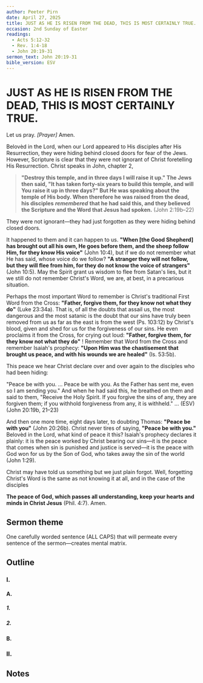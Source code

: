 ```yaml
---
author: Peeter Pirn
date: April 27, 2025
title: JUST AS HE IS RISEN FROM THE DEAD, THIS IS MOST CERTAINLY TRUE.
occasion: 2nd Sunday of Easter
readings:
  - Acts 5:12-32
  - Rev. 1:4-18
  - John 20:19-31
sermon_text: John 20:19-31
bible_version: ESV
---
```


# JUST AS HE IS RISEN FROM THE DEAD, THIS IS MOST CERTAINLY TRUE.

Let us pray. *\[Prayer]*  Amen.

Belovèd in the Lord, when our Lord appeared to His disciples after His Resurrection, they were hiding behind closed doors for fear of the Jews. However, Scripture is clear that they were not ignorant of Christ foretelling His Resurrection. Christ speaks in John, chapter 2,
> **"Destroy this temple, and in three days I will raise it up." The Jews then said, "It has taken forty-six years to build this temple, and will You raise it up in three days?" But He was speaking about the temple of His body. When therefore he was raised from the dead, his disciples** ***remembered*** **that he had said this, and they believed the Scripture and the Word that Jesus had spoken.**  (John 2:19b–22)

They were not ignorant—they had just forgotten as they were hiding behind closed doors.

It happened to them and it can happen to us. **"When \[the Good Shepherd] has brought out all his own, He goes before them, and the sheep follow Him, for they know His voice"**  (John 10:4), but if we do not remember what He has said, whose voice do we follow? **"A stranger they will not follow, but they will flee from him, for they do not know the voice of strangers"**  (John 10:5). May the Spirit grant us wisdom to flee from Satan's lies, but it we still do not remember Christ's Word, we are, at best, in a precarious situation.

Perhaps the most important Word to remember is Christ's traditional First Word from the Cross: **"Father, forgive them, for they know not what they do"**  (Luke 23:34a). That is, of all the doubts that assail us, the most dangerous and the most satanic is the doubt that our sins have truly been removed from us as far as the east is from the west (Ps. 103:12) by Christ's blood, given and shed for us for the forgiveness of our sins. He even proclaims it from the Cross, for crying out loud: **"Father, forgive them, for they know not what they do"** ! Remember that Word from the Cross and remember Isaiah's prophecy: **"Upon Him was the chastisement that brought us peace, and with his wounds we are healed"**  (Is. 53:5b).

This peace we hear Christ declare over and over again to the disciples who had been hiding:


"Peace be with you. … Peace be with you. As the Father has sent me, even so I am sending you." And when he had said this, he breathed on them and said to them, "Receive the Holy Spirit. If you forgive the sins of any, they are forgiven them; if you withhold forgiveness from any, it is withheld." … (ESV) (John 20:19b, 21–23)

And then one more time, eight days later, to doubting Thomas: **"Peace be with you"**  (John 20:26b). Christ never tires of saying, **"Peace be with you."**  Belovèd in the Lord, what kind of peace it this? Isaiah's prophecy declares it plainly: it is the peace worked by Christ bearing our sins—it is the peace that comes when sin is punished and justice is served—it is the peace with God won for us by the Son of God, who takes away the sin of the world (John 1:29).

Christ may have told us something but we just plain forgot. Well, forgetting Christ's Word is the same as not knowing it at all, and in the case of the disciples

**The peace of God, which passes all understanding, keep your hearts and minds in Christ Jesus** (Phil. 4:7). Amen.

## Sermon theme
One carefully worded sentence (ALL CAPS) that will permeate every sentence of the sermon—creates mental matrix.
## Outline
### I.
#### A.
##### 1.
##### 2.
#### B.
### II.
## Notes